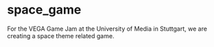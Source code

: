 # space_game
For the VEGA Game Jam at the University of Media in Stuttgart, we are creating a space theme related game.
